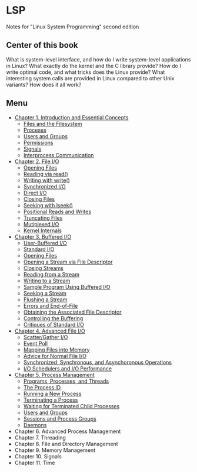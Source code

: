 # LSP
Notes for "Linux System Programming" second edition
## Center of this book
What is system-level interface, and how do I write system-level applications in Linux? What exactly do the kernel and the C library provide? How do I write optimal code, and what tricks does the Linux provide? What interesting system calls are provided in Linux compared to other Unix variants? How does it all work?
## Menu
- [Chapter 1. Introduction and Essential Concepts](content/01.md)
  - [Files and the Filesystem](content/01.md#files-and-the-filesystem)
  - [Proceses](content/01.md#proceses)
  - [Users and Groups](content/01.md#users-and-groups)
  - [Permissions](content/01.md#permissions)
  - [Signals](content/01.md#signals)
  - [Interprocess Communication](content/01.md#interprocess-communication)
- [Chapter 2. File I/O](content/02.md)
  - [Opening Files](content/02.md#opening-files)
  - [Reading via read()](content/02.md#reading-via-read)
  - [Writing with write()](content/02.md#writing-with-write)
  - [Synchronized I/O](content/02.md#synchronized-io)
  - [Direct I/O](content/02.md#direct-io)
  - [Closing Files](content/02.md#closing-files)
  - [Seeking with lseek()](content/02.md#seeking-with-lseek)
  - [Positional Reads and Writes](content/02.md#positional-reads-and-writes)
  - [Truncating Files](content/02.md#truncating-files)
  - [Mutiplexed I/O](content/02.md#mutiplexed-io)
  - [Kernel Internals](content/02.md#kernel-internals)
- [Chapter 3. Buffered I/O](content/03.md)
  - [User-Buffered I/O](content/03.md#user-buffered-io)
  - [Standard I/O](content/03.md#standard-io)
  - [Opening Files](content/03.md#opening-files)
  - [Opening a Stream via File Descriptor](content/03.md#opening-a-stream-via-file-descriptor)
  - [Closing Streams](content/03.md#closing-streams)
  - [Reading from a Stream](content/03.md#reading-from-a-stream)
  - [Writing to a Stream](content/03.md#writing-to-a-stream)
  - [Sample Program Using Buffered I/O](content/03.md#sample-program-using-buffered-io)
  - [Seeking a Stream](content/03.md#seeking-a-stream)
  - [Flushing a Stream](content/03.md#flushing-a-stream)
  - [Errors and End-of-File](content/03.md#errors-and-end-of-file)
  - [Obtaining the Associated File Descriptor](content/03.md#obtaining-the-associated-file-descriptor)
  - [Controlling the Buffering](content/03.md#controlling-the-buffering)
  - [Critiques of Standard I/O](content/03.md#critiques-of-standard-io)
- [Chapter 4. Advanced File I/O](content/04.md)
  - [Scatter/Gather I/O](content/04.md#scattergather-io)
  - [Event Poll](content/04.md#event-poll)
  - [Mapping Files into Memory](content/04.md#mapping-files-into-memory)
  - [Advice for Normal File I/O](content/04.md#advice-for-normal-file-io)
  - [Synchronized, Synchronous, and Asynchoronous Operations](content/04.md#synchronized-synchronous-and-asynchoronous-operations)
  - [I/O Schedulers and I/O Performance](content/04.md#io-schedulers-and-io-performance)
- [Chapter 5. Process Management](content/05.md)
  - [Programs, Processes, and Threads](content/05.md#programs-processes-and-threads)
  - [The Process ID](content/05.md#the-process-id)
  - [Running a New Process](content/05.md#running-a-new-process)
  - [Terminating a Process](content/05.md#terminating-a-process)
  - [Waiting for Terminated Child Processes](content/05.md#waiting-for-terminated-child-processes)
  - [Users and Groups](content/05.md#users-and-groups)
  - [Sessions and Process Groups](content/05.md#sessions-and-process-groups)
  - [Daemons](content/05.md#daemons)
- Chapter 6. Advanced Process Management
- Chapter 7. Threading
- Chapter 8. File and Directory Management
- Chapter 9. Memory Management
- Chapter 10. Signals
- Chapter 11. Time 